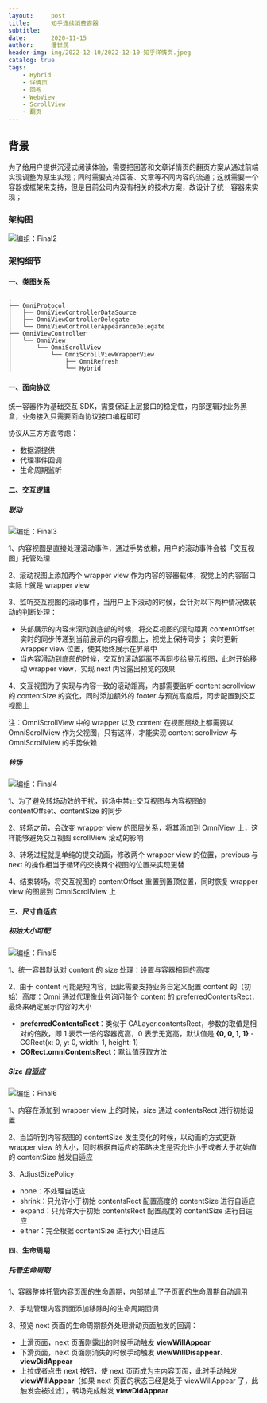 ```yaml
---
layout:     post
title:      知乎连续消费容器
subtitle: 
date:       2020-11-15
author:     潘世民
header-img: img/2022-12-10/2022-12-10-知乎详情页.jpeg
catalog: true
tags:
    - Hybrid
    - 详情页
    - 回答
    - WebView
    - ScrollView
    - 翻页
---
```


## 背景
为了给用户提供沉浸式阅读体验，需要把回答和文章详情页的翻页方案从通过前端实现调整为原生实现；同时需要支持回答、文章等不同内容的流通；这就需要一个容器或框架来支持，但是目前公司内没有相关的技术方案，故设计了统一容器来实现；

### 架构图

![编组：Final2](/img/2020-11-15/omni_container_arch.jpg)

### 架构细节

#### 一、类图关系

```
.
├── OmniProtocol
│   ├── OmniViewControllerDataSource
│   ├── OmniViewControllerDelegate
│   └── OmniViewControllerAppearanceDelegate
├── OmniViewController
│   └── OmniView
│       └── OmniScrollView
│           └── OmniScrollViewWrapperView
│               ├── OmniRefresh
│               └── Hybrid
```

#### 一、面向协议

统一容器作为基础交互 SDK，需要保证上层接口的稳定性，内部逻辑对业务黑盒，业务接入只需要面向协议接口编程即可

协议从三方方面考虑：

- 数据源提供 
- 代理事件回调
- 生命周期监听

#### 二、交互逻辑

##### 联动

![编组：Final3](/img/2020-11-15/omni_container_interaction.jpg)

1、内容视图是直接处理滚动事件，通过手势依赖，用户的滚动事件会被「交互视图」托管处理

2、滚动视图上添加两个 wrapper view 作为内容的容器载体，视觉上的内容窗口实际上就是 wrapper view

3、监听交互视图的滚动事件，当用户上下滚动的时候，会针对以下两种情况做联动的判断处理：

- 头部展示的内容未滚动到底部的时候，将交互视图的滚动距离 contentOffset 实时的同步传递到当前展示的内容视图上，视觉上保持同步； 实时更新 wrapper view 位置，使其始终展示在屏幕中
- 当内容滑动到底部的时候，交互的滚动距离不再同步给展示视图，此时开始移动 wrapper view，实现 next 内容露出预览的效果

4、交互视图为了实现与内容一致的滚动距离，内部需要监听 content scrollview 的 contentSize 的变化，同时添加额外的 footer 与预览高度后，同步配置到交互视图上

注：OmniScrollView 中的 wrapper 以及 content 在视图层级上都需要以 OmniScrollView 作为父视图，只有这样，才能实现 content scrollview 与 OmniScrollView 的手势依赖

##### 转场

![编组：Final4](/img/2020-11-15/omni_container_animation.jpg)

1、为了避免转场动效的干扰，转场中禁止交互视图与内容视图的 contentOffset、contentSize 的同步

2、转场之前，会改变 wrapper view 的图层关系，将其添加到 OmniView 上，这样能够避免交互视图 scrollView 滚动的影响

3、转场过程就是单纯的提交动画，修改两个 wrapper view 的位置，previous 与 next 的操作相当于循环的交换两个视图的位置来实现更替

4、结束转场，将交互视图的 contentOffset 重置到置顶位置，同时恢复 wrapper view 的图层到 OmniScrollView 上

#### 三、尺寸自适应

##### 初始大小可配

![编组：Final5](/img/2020-11-15/omni_container_size.jpg)

1、统一容器默认对 content 的 size 处理：设置与容器相同的高度

2、由于 content 可能是短内容，因此需要支持业务自定义配置 content 的（初始）高度：Omni 通过代理像业务询问每个 content 的 preferredContentsRect，最终来确定展示内容的大小

- **preferredContentsRect**：类似于 CALayer.contentsRect，参数的取值是相对的倍数，即 1 表示一倍的容器宽高，0 表示无宽高，默认值是 **{0, 0, 1, 1}** - CGRect(x: 0, y: 0, width: 1, height: 1)
- **CGRect.omniContentsRect**：默认值获取方法

##### Size 自适应

![编组：Final6](/img/2020-11-15/omni_contianer_auto_size.jpg)

1、内容在添加到 wrapper view 上的时候，size 通过 contentsRect 进行初始设置

2、当监听到内容视图的 contentSize 发生变化的时候，以动画的方式更新 wrapper view 的大小，同时根据自适应的策略决定是否允许小于或者大于初始值的 contentSize 触发自适应

3、AdjustSizePolicy

- none：不处理自适应
- shrink：只允许小于初始 contentsRect 配置高度的 contentSize 进行自适应
- expand：只允许大于初始 contentsRect 配置高度的 contentSize 进行自适应
- either：完全根据 contentSize 进行大小自适应

#### 四、生命周期

##### 托管生命周期

 1、容器整体托管内容页面的生命周期，内部禁止了子页面的生命周期自动调用

2、手动管理内容页面添加移除时的生命周期回调

3、预览 next 页面的生命周期额外处理滑动页面触发的回调：

- 上滑页面，next 页面刚露出的时候手动触发 **viewWillAppear**
- 下滑页面，next 页面刚消失的时候手动触发 **viewWillDisappear**、**viewDidAppear**
- 上拉或者点击 next 按钮，使 next 页面成为主内容页面，此时手动触发 **viewWillAppear**（如果 next 页面的状态已经是处于 viewWillAppear 了，此触发会被过滤），转场完成触发 **viewDidAppear**

